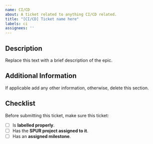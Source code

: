 ```yaml
---
name: CI/CD
about: A ticket related to anything CI/CD related.
title: "[CI/CD] Ticket name here"
labels: ci
assignees: ''
---
```

## Description
Replace this text with a brief description of the epic.

## Additional Information
If applicable add any other information, otherwise, delete this section.

## Checklist
Before submitting this ticket, make sure this ticket:
- [ ] Is **labelled properly**.
- [ ] Has the **SPUR project assigned to it**.
- [ ] Has an **assigned milestone**.